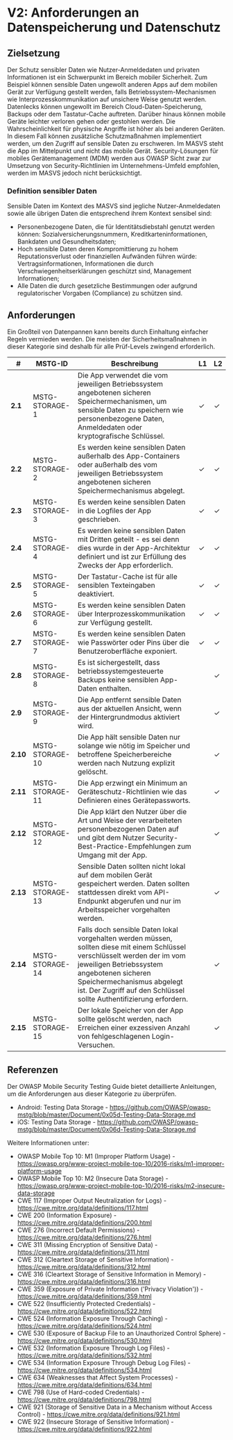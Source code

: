# V2: Anforderungen an Datenspeicherung und Datenschutz

## Zielsetzung

Der Schutz sensibler Daten wie Nutzer-Anmeldedaten und privaten Informationen ist ein Schwerpunkt im Bereich mobiler Sicherheit. Zum Beispiel können sensible Daten ungewollt anderen Apps auf dem mobilen Gerät zur Verfügung gestellt werden, falls Betriebssystem-Mechanismen wie Interprozesskommunikation auf unsichere Weise genutzt werden. Datenlecks können ungewollt im Bereich Cloud-Daten-Speicherung, Backups oder dem Tastatur-Cache auftreten. Darüber hinaus können mobile Geräte leichter verloren gehen oder gestohlen werden. Die Wahrscheinlichkeit für physische Angriffe ist höher als bei anderen Geräten. In diesem Fall können zusätzliche Schutzmaßnahmen implementiert werden, um den Zugriff auf sensible Daten zu erschweren.
Im MASVS steht die App im Mittelpunkt und nicht das mobile Gerät. Security-Lösungen für mobiles Gerätemanagement (MDM) werden aus OWASP Sicht zwar zur Umsetzung von Security-Richtlinien im Unternehmens-Umfeld empfohlen, werden im MASVS jedoch nicht berücksichtigt.

### Definition sensibler Daten

Sensible Daten im Kontext des MASVS sind jegliche Nutzer-Anmeldedaten sowie alle übrigen Daten die entsprechend ihrem Kontext sensibel sind:

- Personenbezogene Daten, die für Identitätsdiebstahl genutzt werden können: Sozialversicherungsnummern, Kreditkarteninformationen, Bankdaten und Gesundheitsdaten;
- Hoch sensible Daten deren Kompromittierung zu hohem Reputationsverlust oder finanziellen Aufwänden führen würde: Vertragsinformationen, Informationen die durch Verschwiegenheitserklärungen geschützt sind, Management Informationen;
- Alle Daten die durch gesetzliche Bestimmungen oder aufgrund regulatorischer Vorgaben (Compliance) zu schützen sind.

## Anforderungen

Ein Großteil von Datenpannen kann bereits durch Einhaltung einfacher Regeln vermieden werden. Die meisten der Sicherheitsmaßnahmen in dieser Kategorie sind deshalb für alle Prüf-Levels zwingend erforderlich.

| # | MSTG-ID | Beschreibung | L1 | L2 |
| -- | -------- | ---------------------- | - | - |
| **2.1** | MSTG-STORAGE-1 | Die App verwendet die vom jeweiligen Betriebssystem angebotenen sicheren Speichermechanismen, um sensible Daten zu speichern wie personenbezogene Daten, Anmeldedaten oder kryptografische Schlüssel. | ✓ | ✓ |
| **2.2** | MSTG-STORAGE-2 | Es werden keine sensiblen Daten außerhalb des App-Containers oder außerhalb des vom jeweiligen Betriebssystem angebotenen sicheren Speichermechanismus abgelegt. | ✓ | ✓ |
| **2.3** | MSTG-STORAGE-3 | Es werden keine sensiblen Daten in die Logfiles der App geschrieben. | ✓ | ✓ |
| **2.4** | MSTG-STORAGE-4 | Es werden keine sensiblen Daten mit Dritten geteilt - es sei denn dies wurde in der App-Architektur definiert und ist zur Erfüllung des Zwecks der App erforderlich. | ✓ | ✓ |
| **2.5** | MSTG-STORAGE-5 | Der Tastatur-Cache ist für alle sensiblen Texteingaben deaktiviert. | ✓ | ✓ |
| **2.6** | MSTG-STORAGE-6 | Es werden keine sensiblen Daten über Interprozesskommunikation zur Verfügung gestellt. | ✓ | ✓ |
| **2.7** | MSTG-STORAGE-7 | Es werden keine sensiblen Daten wie Passwörter oder Pins über die Benutzeroberfläche exponiert. | ✓ | ✓ |
| **2.8** | MSTG-STORAGE-8 | Es ist sichergestellt, dass betriebssystemgesteuerte Backups keine sensiblen App-Daten enthalten. |   | ✓ |
| **2.9** | MSTG-STORAGE-9 | Die App entfernt sensible Daten aus der aktuellen Ansicht, wenn der Hintergrundmodus aktiviert wird. |  | ✓ |
| **2.10** | MSTG-STORAGE-10 | Die App hält sensible Daten nur solange wie nötig im Speicher und betroffene Speicherbereiche werden nach Nutzung explizit gelöscht. |  | ✓ |
| **2.11** | MSTG-STORAGE-11 | Die App erzwingt ein Minimum an Geräteschutz-Richtlinien wie das Definieren eines Gerätepassworts. |  | ✓ |
| **2.12** | MSTG-STORAGE-12 | Die App klärt den Nutzer über die Art und Weise der verarbeiteten personenbezogenen Daten auf und gibt dem Nutzer Security-Best-Practice-Empfehlungen zum Umgang mit der App. |  | ✓ |
| **2.13** | MSTG-STORAGE-13 | Sensible Daten sollten nicht lokal auf dem mobilen Gerät gespeichert werden. Daten sollten stattdessen direkt vom API-Endpunkt abgerufen und nur im Arbeitsspeicher vorgehalten werden. |  | ✓ |
| **2.14** | MSTG-STORAGE-14 | Falls doch sensible Daten lokal vorgehalten werden müssen, sollten diese mit einem Schlüssel verschlüsselt werden der im vom jeweiligen Betriebssystem angebotenen sicheren Speichermechanismus abgelegt ist. Der Zugriff auf den Schlüssel sollte Authentifizierung erfordern. |  | ✓ |
| **2.15** | MSTG-STORAGE-15 | Der lokale Speicher von der App sollte gelöscht werden, nach Erreichen einer exzessiven Anzahl von fehlgeschlagenen Login-Versuchen.  |  | ✓ |

## Referenzen

Der OWASP Mobile Security Testing Guide bietet detaillierte Anleitungen, um die Anforderungen aus dieser Kategorie zu überprüfen.

- Android: Testing Data Storage - <https://github.com/OWASP/owasp-mstg/blob/master/Document/0x05d-Testing-Data-Storage.md>
- iOS: Testing Data Storage - <https://github.com/OWASP/owasp-mstg/blob/master/Document/0x06d-Testing-Data-Storage.md>

Weitere Informationen unter:

- OWASP Mobile Top 10: M1 (Improper Platform Usage) - <https://owasp.org/www-project-mobile-top-10/2016-risks/m1-improper-platform-usage>
- OWASP Mobile Top 10: M2 (Insecure Data Storage) - <https://owasp.org/www-project-mobile-top-10/2016-risks/m2-insecure-data-storage>
- CWE 117 (Improper Output Neutralization for Logs) - <https://cwe.mitre.org/data/definitions/117.html>
- CWE 200 (Information Exposure) - <https://cwe.mitre.org/data/definitions/200.html>
- CWE 276 (Incorrect Default Permissions) - <https://cwe.mitre.org/data/definitions/276.html>
- CWE 311 (Missing Encryption of Sensitive Data) - <https://cwe.mitre.org/data/definitions/311.html>
- CWE 312 (Cleartext Storage of Sensitive Information) - <https://cwe.mitre.org/data/definitions/312.html>
- CWE 316 (Cleartext Storage of Sensitive Information in Memory) - <https://cwe.mitre.org/data/definitions/316.html>
- CWE 359 (Exposure of Private Information ('Privacy Violation')) - <https://cwe.mitre.org/data/definitions/359.html>
- CWE 522 (Insufficiently Protected Credentials) - <https://cwe.mitre.org/data/definitions/522.html>
- CWE 524 (Information Exposure Through Caching) - <https://cwe.mitre.org/data/definitions/524.html>
- CWE 530 (Exposure of Backup File to an Unauthorized Control Sphere) - <https://cwe.mitre.org/data/definitions/530.html>
- CWE 532 (Information Exposure Through Log Files) - <https://cwe.mitre.org/data/definitions/532.html>
- CWE 534 (Information Exposure Through Debug Log Files) - <https://cwe.mitre.org/data/definitions/534.html>
- CWE 634 (Weaknesses that Affect System Processes) - <https://cwe.mitre.org/data/definitions/634.html>
- CWE 798 (Use of Hard-coded Credentials) - <https://cwe.mitre.org/data/definitions/798.html>
- CWE 921 (Storage of Sensitive Data in a Mechanism without Access Control) - <https://cwe.mitre.org/data/definitions/921.html>
- CWE 922 (Insecure Storage of Sensitive Information) - <https://cwe.mitre.org/data/definitions/922.html>
